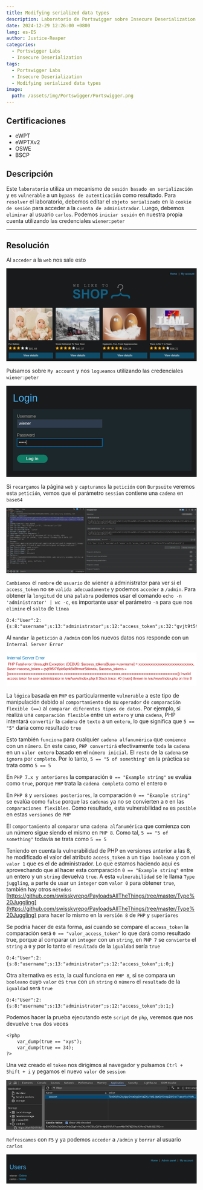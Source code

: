 ```yaml
---
title: Modifying serialized data types
description: Laboratorio de Portswigger sobre Insecure Deserialization
date: 2024-12-29 12:26:00 +0800
lang: es-ES
author: Justice-Reaper
categories:
  - Portswigger Labs
  - Insecure Deserialization
tags:
  - Portswigger Labs
  - Insecure Deserialization
  - Modifying serialized data types
image:
  path: /assets/img/Portswigger/Portswigger.png
---
```


## Certificaciones

- eWPT
- eWPTXv2
- OSWE
- BSCP
  
## Descripción

Este `laboratorio` utiliza un mecanismo de `sesión basado en serialización` y es `vulnerable` a un `bypass de autenticación` como resultado. Para `resolver` el laboratorio, debemos editar el `objeto serializado` en la `cookie de sesión` para acceder a la `cuenta de administrador`. Luego, debemos `eliminar` al usuario `carlos`. Podemos `iniciar sesión` en nuestra propia cuenta utilizando las credenciales `wiener:peter`

---

## Resolución

Al `acceder` a la `web` nos sale esto

![](/assets/img/Insecure-Deserialization-Lab-2/image_1.png)

Pulsamos sobre `My account` y nos `logueamos` utilizando las credenciales `wiener:peter`

![](/assets/img/Insecure-Deserialization-Lab-2/image_2.png)

Si `recargamos` la página `web` y `capturamos` la `petición` con `Burpsuite` veremos esta `petición`, vemos que el parámetro `session` contiene una `cadena` en `base64`

![](/assets/img/Insecure-Deserialization-Lab-2/image_3.png)

`Cambiamos` el `nombre` de `usuario` de wiener a administrator para ver si el `access_token` no se `valida adecuadamente` y podemos `acceder` a `/admin`. Para obtener la `longitud` de una `palabra` podemos usar el comando `echo -n 'administrator' | wc -c`, es importante usar el parámetro `-n` para que nos `elimine` el `salto` de `línea`

```
O:4:"User":2:{s:8:"username";s:13:"administrator";s:12:"access_token";s:32:"gvjt9t5t7t5pb6qnk8x8frmxz5bkweiu";}
```

Al `mandar` la `petición` a `/admin` con los nuevos datos nos responde con un `Internal Server Error`

![](/assets/img/Insecure-Deserialization-Lab-2/image_4.png)

La `lógica` basada en `PHP` es particularmente `vulnerable` a este tipo de manipulación debido al `comportamiento` de su `operador` de `comparación flexible (==)` al `comparar diferentes tipos de datos`. Por ejemplo, si realiza una `comparación flexible` entre un `entero` y una `cadena`, PHP intentará `convertir` la `cadena` de `texto` a un `entero`, lo que significa que `5 == "5"` daría como resultado `true`

Esto también `funciona` para cualquier `cadena alfanumérica` que `comience` con un `número`. En este caso, `PHP convertirá` efectivamente `toda` la `cadena` en un `valor entero` basado en el `número inicial`. El `resto` de la `cadena` se `ignora` por `completo`. Por lo tanto, `5 == "5 of something"` en la práctica se trata como `5 == 5`

En `PHP 7.x y anteriores` la comparación `0 == "Example string"` se evalúa como `true`, porque `PHP` trata la `cadena completa` como el entero `0`

En `PHP 8` y `​​versiones posteriores`, la comparación `0 == "Example string"` se evalúa como `false` porque las `cadenas` ya no se convierten a `0` en las `comparaciones flexibles`. Como resultado, esta vulnerabilidad `no` es `posible` en estas `versiones` de `PHP`

El `comportamiento` al `comparar` una `cadena alfanumérica` que comienza con un número sigue siendo el mismo en `PHP 8`. Como tal, `5 == "5 of something"` todavía se trata como `5 == 5`

Teniendo en cuenta la vulnerabilidad de PHP en versiones anterior a las 8, he modificado el valor del atributo `access_token` a un `tipo booleano` y con el `valor 1` que es el de administrador. Lo que estamos haciendo aquí es aprovechando que al hacer esta comparación `0 == "Example string"` entre un entero y un `string` devuelva `true`. A esta `vulnerabilidad` se le llama `Type juggling`, a parte de usar un `integer` con `valor 0` para obtener `true`, también hay otros `métodos` [https://github.com/swisskyrepo/PayloadsAllTheThings/tree/master/Type%20Juggling](https://github.com/swisskyrepo/PayloadsAllTheThings/tree/master/Type%20Juggling) para hacer lo mismo en la `versión 8` de `PHP` y `superiores`

Se podría hacer de esta forma, así cuando se compare el `access_token` la comparación será `0 == "valor_access_token"` lo que dará como resultado true, porque al comparar un `integer` con un `string`, en `PHP 7` se `convierte` el `string` a `0` y por lo tanto el `resultado` de la `igualdad` sería `true`

```
O:4:"User":2:{s:8:"username";s:13:"administrator";s:12:"access_token";i:0;}
```

Otra alternativa es esta, la cual funciona en `PHP 8`, si se compara un `booleano` cuyo `valor` es `true` con un `string` o `número` el `resultado` de la `igualdad` será `true`

```
O:4:"User":2:{s:8:"username";s:13:"administrator";s:12:"access_token";b:1;}
```

Podemos hacer la prueba ejecutando este `script` de `php`, veremos que nos devuelve `true` dos veces

```
<?php
    var_dump(true == "xys");
    var_dump(true == 34);
?>
```

Una vez creado el `token` nos dirigimos al navegador y pulsamos `Ctrl + Shift + i` y pegamos el nuevo `valor` de `session`

![](/assets/img/Insecure-Deserialization-Lab-2/image_5.png)

`Refrescamos` con `F5` y ya podemos `acceder` a `/admin` y `borrar` al usuario `carlos`

![](/assets/img/Insecure-Deserialization-Lab-2/image_6.png)
